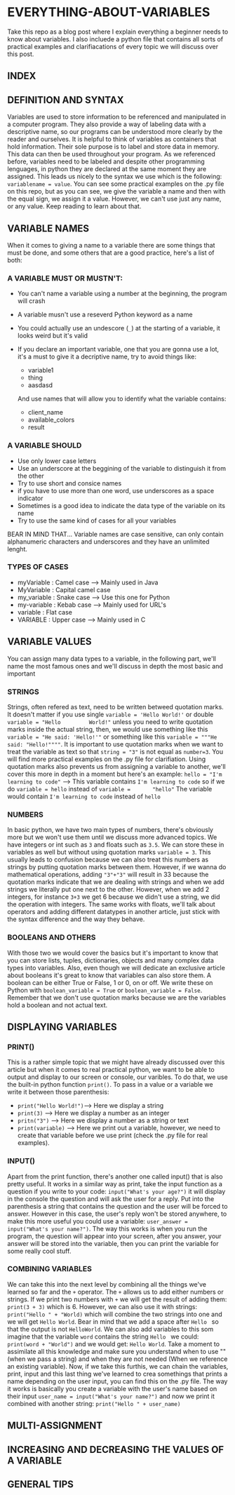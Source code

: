 # EVERYTHING-ABOUT-VARIABLES
Take this repo as a blog post where I explain everything a beginner needs to know about variables. I also incluede a python file that contains all sorts of practical examples and clarifiacations of every topic we will discuss over this post.

## INDEX

## DEFINITION AND SYNTAX
Variables are used to store information to be referenced and manipulated in a computer program. They also provide a way of labeling data with a descriptive name, so our programs can be understood more clearly by the reader and ourselves. It is helpful to think of variables as containers that hold information. Their sole purpose is to label and store data in memory. This data can then be used throughout your program. As we referenced before, variables need to be labeled and despite other programming lenguages, in python they are declared at the same moment they are assigned. This leads us nicely to the syntax we use which is the following: `variablename = value`. You can see some practical examples on the .py file on this repo, but as you can see, we give the variable a name and then with the equal sign, we assign it a value. However, we can't use just any name, or any value. Keep reading to learn about that.

## VARIABLE NAMES
When it comes to giving a name to a variable there are some things that must be done, and some others that are a good practice, here's a list of both:

  ### A VARIABLE MUST OR MUSTN'T:
  * You can't name a variable using a number at the beginning, the program will crash
  * A variable musn't use a reseverd Python keyword as a name
  * You could actually use an undescore (`_`) at the starting of a variable, it looks weird but it's valid
  * If you declare an important variable, one that you are gonna use a lot, it's a must to give it a decriptive name, try to avoid things like:
      * variable1
      * thing
      * aasdasd
   
    And use names that will allow you to identify what the variable contains:
      * client_name
      * available_colors
      * result
      
   ### A VARIABLE SHOULD
   * Use only lower case letters  
   * Use an underscore at the beggining of the variable to distinguish it from the other
   * Try to use short and consice names
   * if you have to use more than one word, use underscores as a space indicator
   * Sometimes is a good idea to indicate the data type of the variable on its name
   * Try to use the same kind of cases for all your variables
   
  BEAR IN MIND THAT... Variable names are case sensitive, can only contain alphanumeric characters and underscores and they have an unlimited lenght.
  
   ### TYPES OF CASES
   * myVariable : Camel case --> Mainly used in Java
   * MyVariable : Capital camel case 
   * my_variable : Snake case --> Use this one for Python
   * my-variable : Kebab case --> Mainly used for URL's
   * variable : Flat case 
   * VARIABLE : Upper case --> Mainly used in C

## VARIABLE VALUES
You can assign many data types to a variable, in the following part, we'll name the most famous ones and we'll discuss in depth the most basic and important
  ### STRINGS
  Strings, often refered as text, need to be written betweed quotation marks. It doesn't matter if you use single `variable = 'Hello World!'` or double `variable = "Hello         World!"` unless you need to write quotation marks inside the actual string, then, we would use something like this `variable = "He said: 'Hello!'"` or something like this       `variable = """He said: "Hello!""""`. It is important to use quotation marks when we want to treat the variable as text so that `string = "3"` is not equal as `number=3`. You   will find more practical examples on the .py file for clarifiation. Using quotation marks also prevents us from assigning a variable to another, we'll cover this more in depth   in a moment but here's an example: `hello = "I'm learning to code"` --> This variable contains `I'm learning to code` so if we do `variable = hello` instead of `variable =       "hello"` The variable would contain `I'm learning to code` instead of `hello` 
  ### NUMBERS
  In basic python, we have two main types of numbers, there's obviously more but we won't use them until we discuss more advanced topics. We have integers or int such as `3` and   floats such as `3.5`. We can store these in variables as well but without using quotation marks `variable = 3`. This usually leads to confusion because we can also treat this   numbers as strings by putting quotation marks between them. However, if we wanna do mathematical operations, adding `"3"+"3"` will result in 33 because the quotation marks     indicate that we are dealing with strings and when we add strings we literally put one next to the other. However, when we add 2 integers, for instance `3+3` we get 6 because we  didn't use a string, we did the operation with integers. The same works with floats, we'll talk about operators and adding different datatypes in another article, just stick   with the syntax difference and the way they behave.
  ### BOOLEANS AND OTHERS
 With those two we would cover the basics but it's important to know that you can store lists, tuples, dictionaries, objects and many complex data types into variables. Also, even though we will dedicate an exclusive article about booleans it's great to know that variables can also store them. A boolean can be either True or False, 1 or 0, on or off. We write these on Python with `boolean_variable = True` or `boolean_variable = False`. Remember that we don't use quotation marks because we are the variables hold a boolean and not actual text.
  
## DISPLAYING VARIABLES
  ### PRINT()
  This is a rather simple topic that we might have already discussed over this article but when it comes to real practical python, we want to be able to output and display to our screen or console, our varibles. To do that, we use the built-in python function `print()`. To pass in a value or a variable we write it between those parenthesis: 
  * `print("Hello World!")`--> Here we display a string
  * `print(3)` --> Here we display a number as an integer
  * `pritn("3")` --> Here we display a number as a string or text
  * `print(variable)` --> Here we print out a variable, however, we need to create that variable before we use print (check the .py file for real examples).
  ### INPUT()
  Apart from the print function, there's another one called input() that is also pretty useful. It works in a similar way as print, take the input function as a question if you write to your code: `input("What's your age?")` it will display in the console the question and will ask the user for a reply. Put into the parenthesis a string that contains the question and the user will be forced to answer. However in this case, the user's reply won't be stored anywhere, to make this more useful you could use a variable: `user_answer = input("What's your name?")`. The way this works is when you run the program, the question will appear into your screen, after you answer, your answer will be stored into the variable, then you can print the variable for some really cool stuff. 
  ### COMBINING VARIABLES
  We can take this into the next level by combining all the things we've learned so far and the `+` operator. The `+` allows us to add either numbers or strings. If we print two numbers with `+` we will get the result of adding them: `print(3 + 3)` which is 6. However, we can also use it with strings: `print("Hello " + "World)` which will combine the two strings into one and we will get `Hello World`. Bear in mind that we add a space after `Hello ` so that the output is not `HelloWorld`. We can also add variables to this som imagine that the variable `word` contains the string `Hello ` we could: `print(word + "World")` and we would get: `Hello World`. Take a moment to assimilate all this knowledge and make sure you understand when to use "" (when we pass a string) and when they are not needed (When we reference an existing variable). Now, if we take this furthis, we can chain the variables, print, input and this last thing we've learned to crea somethings that prints a name depending on the user input, you can find this on the .py file. The way it works is basically you create a variable with the user's name based on their input `user_name = input("What's your name?")` and now we print it combined with another string: `print("Hello " + user_name)`
  
## MULTI-ASSIGNMENT 
## INCREASING AND DECREASING THE VALUES OF A VARIABLE

## GENERAL TIPS
